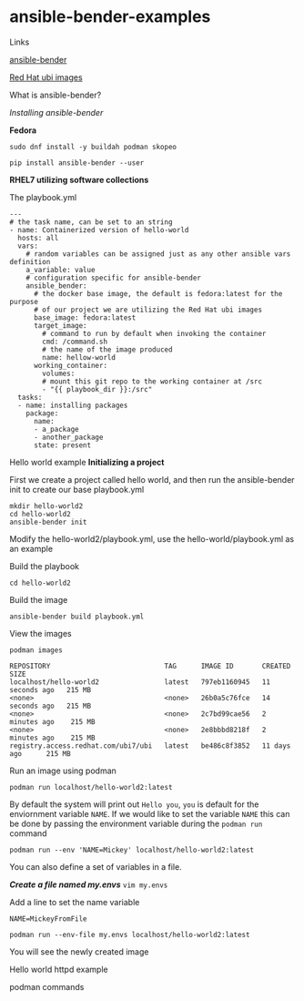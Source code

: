 # ansible-bender-examples

Links

[ansible-bender](b)

[Red Hat ubi images](https://www.redhat.com/en/blog/introducing-red-hat-universal-base-image)

What is ansible-bender?

*Installing ansible-bender*

**Fedora**

`sudo dnf install -y buildah podman skopeo`

`pip install ansible-bender --user`

**RHEL7 utilizing software collections**


The playbook.yml

```
---
# the task name, can be set to an string
- name: Containerized version of hello-world
  hosts: all
  vars:
    # random variables can be assigned just as any other ansible vars definition
    a_variable: value
    # configuration specific for ansible-bender
    ansible_bender:
      # the docker base image, the default is fedora:latest for the purpose
      # of our project we are utilizing the Red Hat ubi images
      base_image: fedora:latest
      target_image:
        # command to run by default when invoking the container
        cmd: /command.sh
        # the name of the image produced
        name: hellow-world
      working_container:
        volumes:
        # mount this git repo to the working container at /src
        - "{{ playbook_dir }}:/src"
  tasks:
  - name: installing packages
    package:
      name:
      - a_package
      - another_package
      state: present
```



Hello world example
**Initializing a project**

First we create a project called hello world, and then run the ansible-bender init to create our base playbook.yml

```
mkdir hello-world2
cd hello-world2
ansible-bender init
```

Modify the hello-world2/playbook.yml, use the hello-world/playbook.yml as an example

Build the playbook

`cd hello-world2`

Build the image

`ansible-bender build playbook.yml`


View the images

`podman images`


```
REPOSITORY                            TAG      IMAGE ID       CREATED          SIZE
localhost/hello-world2                latest   797eb1160945   11 seconds ago   215 MB
<none>                                <none>   26b0a5c76fce   14 seconds ago   215 MB
<none>                                <none>   2c7bd99cae56   2 minutes ago    215 MB
<none>                                <none>   2e8bbbd8218f   2 minutes ago    215 MB
registry.access.redhat.com/ubi7/ubi   latest   be486c8f3852   11 days ago      215 MB
```

Run an image using podman

`podman run localhost/hello-world2:latest`

By default the system will print out `Hello you`, `you` is default for the enviornment variable `NAME`.  If we would like to set the variable `NAME` this can be done by passing the environment variable during the `podman run` command

`podman run --env 'NAME=Mickey' localhost/hello-world2:latest`

You can also define a set of variables in a file.

***Create a file named my.envs***
`vim my.envs`

Add a line to set the name variable

`NAME=MickeyFromFile`

`podman run --env-file my.envs localhost/hello-world2:latest`


You will see the newly created image


Hello world httpd example


podman commands








